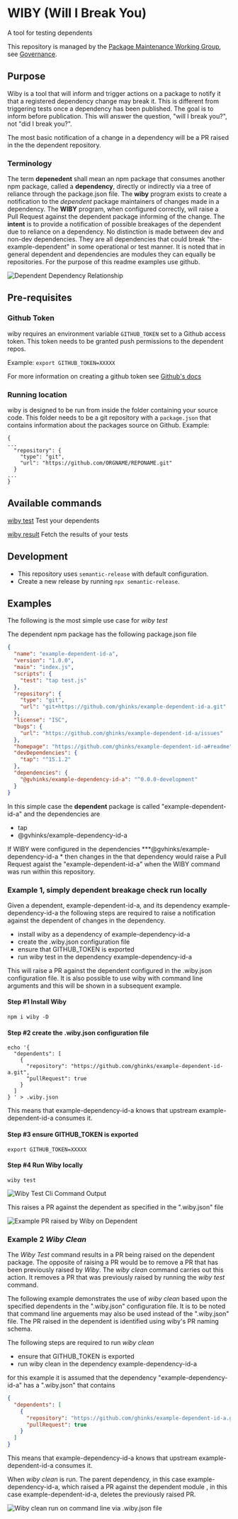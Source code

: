 # WIBY (**W**ill **I** **B**reak **Y**ou)

A tool for testing dependents

This repository is managed by the [Package Maintenance Working Group](https://github.com/nodejs/package-maintenance), see [Governance](https://github.com/nodejs/package-maintenance/blob/master/Governance.md).

## Purpose
Wiby is a tool that will inform and trigger actions on a package to notify it that a registered dependency change may break
it. This is different from triggering tests once a dependency has been published. The goal is to inform before publication.
This will answer the question, "will I break you?", not "did I break you?".

The most basic notification of a change in a dependency will be a PR raised in the the dependent repository.

### Terminology
The term **depenedent** shall mean an npm package that consumes another npm package, called a **dependency**, directly
or indirectly via a tree of reliance through the package.json file. The **wiby** program exists to create a notification to the *dependent*
package maintainers of changes made in a dependency. The **WIBY** program, when configured correctly, will raise a Pull
Request against the dependent package informing of the change. The **intent** is to provide a notification of possible
breakages of the dependent due to reliance on a dependency. No distinction is made between dev and non-dev dependencies.
They are all dependencies that could break "the-example-dependent" in some operational or test manner. It is noted that
in general dependent and dependencies are modules they can equally be repositories. For the purpose of this readme examples
use github.

![Dependent Dependency Relationship](./images/Dependent-Dependency-Relationship.png)

## Pre-requisites

### Github Token

wiby requires an environment variable `GITHUB_TOKEN` set to a Github access token. This token needs to be granted push
permissions to the dependent repos.

Example: `export GITHUB_TOKEN=XXXXX`

For more information on creating a github token see [Github's docs](https://docs.github.com/en/github/authenticating-to-github/creating-a-personal-access-token)

### Running location

wiby is designed to be run from inside the folder containing your source code. This folder needs to be a git repository with a `package.json` that contains information about the packages source on Github.
Example:

```
{
...
  "repository": {
    "type": "git",
    "url": "https://github.com/ORGNAME/REPONAME.git"
  }
...
}
```

## Available commands

[wiby test](./USAGE.md#wiby-test)    Test your dependents

[wiby result](./USAGE.md#wiby-result) Fetch the results of your tests

## Development

- This repository uses `semantic-release` with default configuration.
- Create a new release by running `npx semantic-release`.
## Examples

The following is the most simple use case for *wiby test*

The dependent npm package has the following package.json file
```json
{
  "name": "example-dependent-id-a",
  "version": "1.0.0",
  "main": "index.js",
  "scripts": {
    "test": "tap test.js"
  },
  "repository": {
    "type": "git",
    "url": "git+https://github.com/ghinks/example-dependent-id-a.git"
  },
  "license": "ISC",
  "bugs": {
    "url": "https://github.com/ghinks/example-dependent-id-a/issues"
  },
  "homepage": "https://github.com/ghinks/example-dependent-id-a#readme",
  "devDependencies": {
    "tap": "^15.1.2"
  },
  "dependencies": {
    "@gvhinks/example-dependency-id-a": "^0.0.0-development"
  }
}
```
In this simple case the **dependent** package is called "example-dependent-id-a" and the dependencies are
* tap
* @gvhinks/example-dependency-id-a

If WIBY were configured in the dependencies ***@gvhinks/example-dependency-id-a * then changes in the that
dependency would raise a Pull Request agaist the "example-dependent-id-a" when the WIBY command was run within this
repository.

### Example 1, simply dependent breakage check run locally
Given a dependent, example-dependent-id-a, and its dependency example-dependency-id-a the following steps are required
to raise a notification against the dependent of changes in the dependency.

- install wiby as a dependency of example-dependency-id-a
- create the .wiby.json configuration file
- ensure that GITHUB_TOKEN is exported
- run wiby test in the dependency example-dependency-id-a

This will raise a PR against the dependent configured in the .wiby.json configuration file. It is also possible to use
wiby with command line arguments and this will be shown in a subsequent example.

#### Step #1 Install Wiby
```shell
npm i wiby -D
```

#### Step #2 create the .wiby.json configuration file

```shell
echo '{
  "dependents": [
    {
      "repository": "https://github.com/ghinks/example-dependent-id-a.git",
      "pullRequest": true
    }
  ]
} ' > .wiby.json
```
This means that example-dependency-id-a knows that upstream example-dependent-id-a consumes it.

#### Step #3 ensure GITHUB_TOKEN is exported

```shell
export GITHUB_TOKEN=XXXXX
```

#### Step #4 Run Wiby locally

```shell
wiby test
```

![Wiby Test Cli Command Output](./images/wiby-test-cli-with-callouts.png)

This raises a PR against the dependent as specified in the ".wiby.json" file

![Example PR raised by Wiby on Dependent](./images/PR-from-wiby-with-callouts.png)

### Example 2 *Wiby Clean*

The *Wiby Test* command results in a PR being raised on the dependent package. The opposite of raising a PR would be to
remove a PR that has been previously raised by *Wiby*. The *wiby clean* command carries out this action. It removes a 
PR that was previously raised by running the *wiby test* command.

The following example demonstrates the use of *wiby clean* based upon the specified dependents in the ".wiby.json" 
configuration file. It is to be noted that command line arguements may also be used instead of the ".wiby.json" file.
The PR raised in the dependent is identified using wiby's PR naming schema.

The following steps are required to run *wiby clean*
- ensure that GITHUB_TOKEN is exported
- run wiby clean in the dependency example-dependency-id-a

for this example it is assumed that the dependency "example-dependency-id-a" has a ".wiby.json" that contains 

```json
{
  "dependents": [
    {
      "repository": "https://github.com/ghinks/example-dependent-id-a.git",
      "pullRequest": true
    }
  ]
}
```
This means that example-dependency-id-a knows that upstream example-dependent-id-a consumes it.

When *wiby clean* is run. The parent dependency, in this case example-dependency-id-a, which raised a PR against the
dependent module , in this case example-dependent-id-a, deletes the previously raised PR.

![Wiby clean run on command line via .wiby.json file](./images/wiby-clean-example-on-cli.png)


